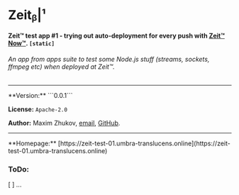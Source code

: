 # Zeitᵦ|¹
#### Zeit™ test app #1 - trying out auto-deployment for every push with [Zeit™](https://zeit.co) [Now™](https://zeit.co/now). `[static]`
###### *An app from apps suite to test some Node.js stuff (streams, sockets, ffmpeg etc) when deployed at Zeit™.*
<hr>
**Version:** ```0.0.1```

**License:** ```Apache-2.0```

**Author:** Maxim Zhukov, [email](mailto:mzhukov31415dev@gmail.com), [GitHub](https://github.com/mzhukov1973).
<hr>
**Homepage:** [https://zeit-test-01.umbra-translucens.online](https://zeit-test-01.umbra-translucens.online)

### ToDo:

 [ ] ...

